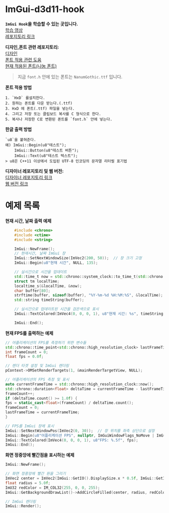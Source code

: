  # ImGui-d3d11-hook

**`ImGui Hook`을 학습할 수 있는 곳입니다.**  
[학습 영상](https://www.youtube.com/watch?v=4659KaH4ON8)  
[레포지토리 링크](https://github.com/rdbo/ImGui-DirectX-11-Kiero-Hook)  

**디자인,폰트 관련 레포지토리:**  
[디자인](https://github.com/GraphicsProgramming/dear-imgui-styles)  
[폰트 적용 관련 도움](https://dlemrcnd.tistory.com/650)  
[현재 적용된 폰트(나눔 폰트)](https://hangeul.naver.com/font)  
> 지금 `font.h` 안에 있는 폰트는 `NanumGothic.ttf` 입니다.

**폰트 적용 방법** 
```
1. `HxD` 를설치한다.
2. 원하는 폰트를 다운 받는다.(.ttf)
3. HxD 에 폰트(.ttf) 파일을 넣는다.
4. 그리고 저장 또는 클립보드 복사를 C 형식으로 한다.
5. 복사나 저장한 C로 변환된 폰트를 `font.h` 안에 넣는다.
```

**한글 출력 방법** 
```
`u8`을 붙혀준다.
예) ImGui::Begin(u8"테스트");
    ImGui::Button(u8"테스트 버튼");
    ImGui::Text(u8"테스트 텍스트");
> u8은 C++11 이상에서 도입된 UTF-8 인코딩의 문자열 리터럴 표기법    
```

**디자이너 레포지토리 및 웹 버전:**  
[디자이너 레포지토리 링크](https://github.com/Raais/ImStudio)  
[웹 버전 링크](https://raais.github.io/ImStudio)  

# 예제 목록
**현재 시간, 날짜 출력 예제** 
```cpp
    #include <chrono>
    #include <ctime>
    #include <string>

    ImGui::NewFrame();
    // 현재시간, 날짜 ImGui 창
    ImGui::SetNextWindowSize(ImVec2(200, 50));  // 창 크기 고정
    ImGui::Begin(u8"현재 시간", NULL, 135);

    // 실시간으로 시간을 업데이트
    std::time_t now = std::chrono::system_clock::to_time_t(std::chrono::system_clock::now());
    struct tm localTime;
    localtime_s(&localTime, &now);
    char buffer[80];
    strftime(buffer, sizeof(buffer), "%Y-%m-%d %H:%M:%S", &localTime);
    std::string timeString(buffer);

    // 실시간으로 업데이트된 시간을 검은색으로 표시
    ImGui::TextColored(ImVec4(0, 0, 0, 1), u8"현재 시간: %s", timeString.c_str());

    ImGui::End();
```

**현재 FPS를 출력하는 예제** 
```cpp
// 어플리케이션의 FPS를 측정하기 위한 변수들
std::chrono::time_point<std::chrono::high_resolution_clock> lastFrameTime;
int frameCount = 0;
float fps = 0.0f;

// 렌더 타겟 설정 및 ImGui 렌더링
pContext->OMSetRenderTargets(1, &mainRenderTargetView, NULL);

// 어플리케이션의 FPS 측정 및 표시
auto currentFrameTime = std::chrono::high_resolution_clock::now();
std::chrono::duration<float> deltaTime = currentFrameTime - lastFrameTime;
frameCount++;
if (deltaTime.count() >= 1.0f) {
fps = static_cast<float>(frameCount) / deltaTime.count();
frameCount = 0;
lastFrameTime = currentFrameTime;
}

// FPS를 ImGui 창에 표시
ImGui::SetNextWindowPos(ImVec2(0, 30));  // 창 위치를 좌측 상단으로 설정
ImGui::Begin(u8"어플리케이션 FPS", nullptr, ImGuiWindowFlags_NoMove | ImGuiWindowFlags_NoResize | NULL | 129);
ImGui::TextColored(ImVec4(0, 0, 0, 1), u8"FPS: %.5f", fps);
ImGui::End();
```

**화면 정중앙에 빨간점을 표시하는 예제** 
```cpp
ImGui::NewFrame();

// 화면 정중앙에 빨간 원을 그리기
ImVec2 center = ImVec2(ImGui::GetIO().DisplaySize.x * 0.5f, ImGui::GetIO().DisplaySize.y * 0.5f);
float radius = 5.0f;
ImU32 redColor = IM_COL32(255, 0, 0, 255);
ImGui::GetBackgroundDrawList()->AddCircleFilled(center, radius, redColor);

// ImGui 렌더링
ImGui::Render();
```
